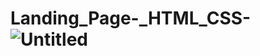 # Landing_Page-_HTML_CSS-![Untitled](https://user-images.githubusercontent.com/35803460/199287314-60f2ae0d-4e7e-4595-bd06-e76637cc4014.png)
